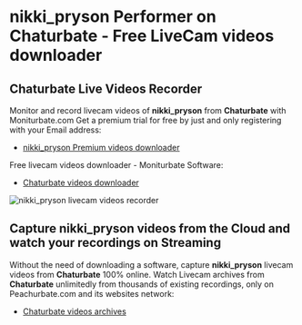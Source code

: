 # nikki_pryson Performer on Chaturbate - Free LiveCam videos downloader

## Chaturbate Live Videos Recorder

Monitor and record livecam videos of **nikki_pryson** from **Chaturbate** with Moniturbate.com
Get a premium trial for free by just and only registering with your Email address:
* [nikki_pryson Premium videos downloader](https://moniturbate.com/request-demo-licence-key.html)

Free livecam videos downloader - Moniturbate Software:
* [Chaturbate videos downloader](https://moniturbate.com/moniturbate-download-software.html)

![nikki_pryson livecam videos recorder](https://peachurnet.com/templates/moniturbate-software.png)


## Capture nikki_pryson videos from the Cloud and watch your recordings on Streaming

Without the need of downloading a software, capture **nikki_pryson** livecam videos from **Chaturbate** 100% online.
Watch Livecam archives from **Chaturbate** unlimitedly from thousands of existing recordings, only on Peachurbate.com and its websites network:
* [Chaturbate videos archives](https://peachurnet.com/)